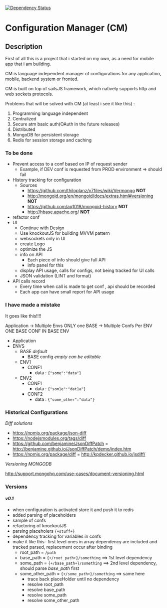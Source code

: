 [![Dependency Status](https://gemnasium.com/woss/configuration-manager.png)](https://gemnasium.com/woss/configuration-manager)

# Configuration Manager (CM)

## Description
First of all this is a project that i started on my own, as a need for mobile app that i am building.


CM is language independent manager of configurations for any application, mobile, backend system or fronted. 

CM is built on top of sailsJS framework, which natively supports http and web sockets protocols.

Problems that will be solved with CM (at least i see it like this) :

1. Programming language independent
2. Centralized 
3. Secure atm basic auth(OAuth in the future releases)
4. Distributed
5. MongoDB for persistent storage
6. Redis for session storage and caching


### To be done

* Prevent access to a conf based on IP of request sender
    * Example, if DEV conf is requested from PROD environment => should fail
* History tracking for configuration
  * Sources
    * https://github.com/thiloplanz/v7files/wiki/Vermongo **NOT**
    * http://mongoid.org/en/mongoid/docs/extras.html#versioning **NOT**
    * https://github.com/aq1018/mongoid-history **NOT**
    * http://hbase.apache.org/ **NOT**
* refactor conf
* UI 
  * Continue with Design
  * Use knockoutJS for building MVVM pattern
  * websockets only in UI
  * create Logo
  * optimize the JS
  * info on API
    * Each piece of info should give full API 
    * info panel for this
  * display API usage, calls for configs, not being tracked for UI calls
  * JSON validation (LINT and format)
* API calls record
  * Every time when call is made to get conf , api should be recorded
  * Each app can have small report for API usage


### I have made a mistake

It goes like this!!!!

Application -> Multiple Envs ONLY one BASE -> Multiple Confs Per ENV ONE BASE CONF IN BASE ENV

* Application
* ENVS
  * BASE _default_
    * BASE config _empty_ *can be editable*
  * ENV1 
    * CONF1
      * data  : ```{"some":"data"}```
  * ENV2
    * CONF1
      * data  : ```{"som1e":"dat1a"}```
    * CONF2
      * data  : ```{"some_other":"data"}```



### Historical Configurations

_Diff solutions_

* https://npmjs.org/package/json-diff
* https://nodejsmodules.org/tags/diff
* https://github.com/benjamine/JsonDiffPatch = http://benjamine.github.io/JsonDiffPatch/demo/index.htm
* https://npmjs.org/package/diff = http://kpdecker.github.io/jsdiff/

_Versioning MONGODB_

http://support.mongohq.com/use-cases/document-versioning.html


 
  
### Versions 

#### _v0.1_

* when configuration is activated store it and push it to redis
* added parsing of placeholders
* sample of confs
* refactoring of knockoutJS
* parsing placeholers `{+stuff+}`
* dependency tracking for variables in confs 
* make it like this- first level ones in array dependency are included  and tracked parsed, replacement occur after binding
  * root_path = `/path`
  * base_path = `{+/root_path+}/something` ==> 1st level dependency
  * some_path = `{+/base_path+}/something` ==> 2nd level dependency, should parse _base_path_ first
  * some_other_path = `{+/some_path+}/something` ==> same here
    * trace back placeHolder until no dependency
    * resolve root_path
    * resolve base_path
    * resolve some_path
    * resolve some_other_path
